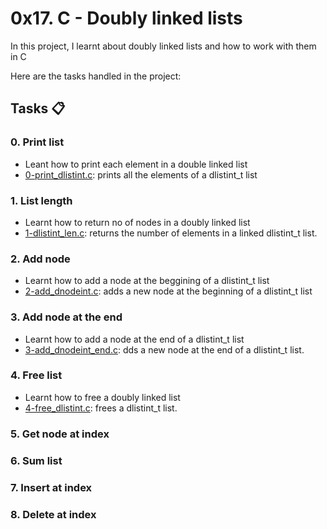 # 0x17. C - Doubly linked lists

In this project, I learnt about doubly linked lists and how to work with them in C

Here are the tasks handled in the project:
## Tasks :clipboard:
### 0. Print list
- Leant how to print each element in a double linked list
- [0-print_dlistint.c](https://github.com/JerryEchimau/alx-low_level_programming/blob/master/0x17-doubly_linked_lists/0-print_dlistint.c): prints all the elements of a dlistint_t list

### 1. List length
- Learnt how to return no of nodes in a doubly linked list
- [1-dlistint_len.c](https://github.com/JerryEchimau/alx-low_level_programming/blob/master/0x17-doubly_linked_lists/1-dlistint_len.c): returns the number of elements in a linked dlistint_t list.

### 2. Add node
- Learnt how to add a node at the beggining of a dlistint_t list
- [2-add_dnodeint.c](https://github.com/JerryEchimau/alx-low_level_programming/blob/master/0x17-doubly_linked_lists/2-add_dnodeint.c): adds a new node at the beginning of a dlistint_t list

### 3. Add node at the end
- Learnt how to add a node at the end of a dlistint_t list
- [3-add_dnodeint_end.c](https://github.com/JerryEchimau/alx-low_level_programming/blob/master/0x17-doubly_linked_lists/3-add_dnodeint_end.c): dds a new node at the end of a dlistint_t list.

### 4. Free list
- Learnt how to free a doubly linked list
- [4-free_dlistint.c](https://github.com/JerryEchimau/alx-low_level_programming/blob/master/0x17-doubly_linked_lists/4-free_dlistint.c): frees a dlistint_t list.

### 5. Get node at index


### 6. Sum list


### 7. Insert at index


### 8. Delete at index



